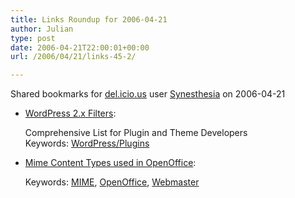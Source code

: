 ```yaml
---
title: Links Roundup for 2006-04-21
author: Julian
type: post
date: 2006-04-21T22:00:01+00:00
url: /2006/04/21/links-45-2/

---
```

Shared bookmarks for [del.icio.us][1] user  [Synesthesia][2] on 2006-04-21

  * [WordPress 2.x Filters][3]:
  
    Comprehensive List for Plugin and Theme Developers   
    Keywords: [WordPress/Plugins][4]
  * [Mime Content Types used in OpenOffice][5]:
  
       
    Keywords: [MIME][6], [OpenOffice][7], [Webmaster][8]

 [1]: http://del.icio.us/
 [2]: http://del.icio.us/synesthesia
 [3]: http://blog.taragana.com/index.php/archive/wordpress-2x-filters-comprehensive-list-for-plugin-and-theme-developers/ "http://blog.taragana.com/index.php/archive/wordpress-2x-filters-comprehensive-list-for-plugin-and-theme-developers/"
 [4]: http://del.icio.us/synesthesia/WordPress/Plugins
 [5]: http://framework.openoffice.org/documentation/mimetypes/mimetypes.html "http://framework.openoffice.org/documentation/mimetypes/mimetypes.html"
 [6]: http://del.icio.us/synesthesia/MIME
 [7]: http://del.icio.us/synesthesia/OpenOffice
 [8]: http://del.icio.us/synesthesia/Webmaster